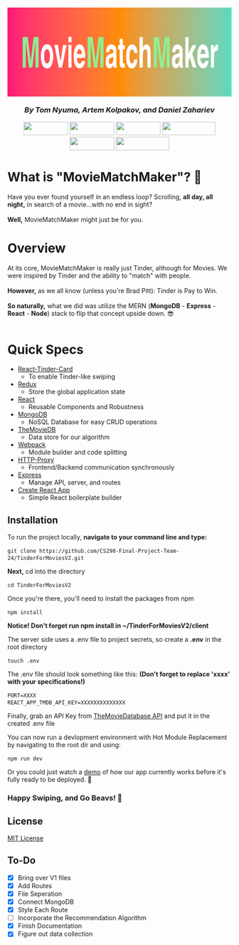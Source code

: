  <h3 align="center"><img width="800" height="200" src="movie_matchmaker.png">
  <br>
 <p align ="center">
  <b><i>By Tom Nyuma, Artem Kolpakov, and Daniel Zahariev</i></b>
</p>
    <p align="center">
      <img width="100" height="30" src="https://badges.aleen42.com/src/react.svg">
      <img width="100" height="30" src="https://badges.aleen42.com/src/node.svg">
      <img width="100" height="30" src="https://badges.aleen42.com/src/redux.svg">
      <img width="120" height="30" src="https://badges.aleen42.com/src/javascript.svg">
      <img width="100" height="30" src="https://badges.aleen42.com/src/npm.svg">
      <img width="120" height="30" src="https://badges.aleen42.com/src/webpack.svg">
      <br>
    </p>
 </h3>
 


<h1> What is "MovieMatchMaker"? 🧐 </h1>

<p>
 Have you ever found yourself in an endless loop? Scrolling, <b>all day, all night,</b> in search of a movie...with no end in sight?</b> <br> <br> <b>Well,</b> MovieMatchMaker might just be for you. 
</p>

<h1> Overview </h1>

<p>
  At its core, MovieMatchMaker is really just Tinder, although for Movies. We were inspired by Tinder and the ability to "match" with people.<br>
 <br>
 <b>However,</b> as we all know (unless you're Brad Pitt): Tinder is Pay to Win.<br><br>
 <b>So naturally,</b> what we did was utilize the MERN (<b>MongoDB</b> - <b>Express</b> - <b>React</b> - <b>Node</b>) stack to flip that concept upside down. 😎 <br><br>
 
<h1>Quick Specs </h1>

- [React-Tinder-Card](https://github.com/3DJakob/react-tinder-card) 
   - To enable Tinder-like swiping 
- [Redux](https://redux.js.org/)
   - Store the global application state
- [React](https://reactjs.org/)
   - Reusable Components and Robustness
- [MongoDB](https://www.mongodb.com/)
   - NoSQL Database for easy CRUD operations
- [TheMovieDB](https://developers.themoviedb.org/3/getting-started)
   - Data store for our algorithm
- [Webpack](https://webpack.js.org/)
   - Module builder and code splitting
- [HTTP-Proxy](https://www.npmjs.com/package/http-proxy-middleware)
   - Frontend/Backend communication synchronously
- [Express](https://expressjs.com/)
   - Manage API, server, and routes
- [Create React App](https://create-react-app.dev/)
   - Simple React boilerplate builder
 


<h2>Installation</h2>

<p>
  To run the project locally, <b> navigate to your command line and type: </b>
</p>

```
git clone https://github.com/CS290-Final-Project-Team-24/TinderForMoviesV2.git
```

<p>
  <b>Next,</b> cd into the directory
</p>

```
cd TinderForMoviesV2
```

Once you're there, you'll need to install the packages from npm

```
npm install
```

<b>Notice! Don't forget run npm install in ~/TinderForMoviesV2/client</b>

The server side uses a .env file to project secrets, so create a <b>.env</b> in the root directory

```
touch .env
```

The .env file should look something like this: **(Don't forget to replace 'xxxx' with your specifications!)**
```
PORT=XXXX
REACT_APP_TMDB_API_KEY=XXXXXXXXXXXXXX
```

Finally, grab an API Key from [TheMovieDatabase API](https://developers.themoviedb.org/3/getting-started/introduction) and put it in the created .env file

You can now run a devlopment environment with Hot Module Replacement by navigating to the root dir and using:
```
npm run dev
```

Or you could just watch a [demo](https://drive.google.com/file/d/1Ml4DUwqGsJUOtaRiTPDloRr0rATGGXKh/view?usp=sharing) of how our app currently works before it's fully ready to be deployed. 🤫

### Happy Swiping, and Go Beavs! 🦦 

## License

[MIT License](https://opensource.org/licenses/MIT)

## To-Do

- [x] Bring over V1 files 
- [x] Add Routes 
- [x] File Seperation
- [x] Connect MongoDB 
- [x] Style Each Route
- [ ] Incorporate the Recommendation Algorithm
- [x] Finish Documentation
- [x] Figure out data collection
